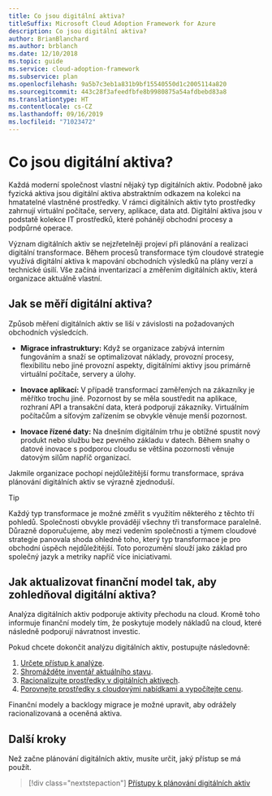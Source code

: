 ```yaml
---
title: Co jsou digitální aktiva?
titleSuffix: Microsoft Cloud Adoption Framework for Azure
description: Co jsou digitální aktiva?
author: BrianBlanchard
ms.author: brblanch
ms.date: 12/10/2018
ms.topic: guide
ms.service: cloud-adoption-framework
ms.subservice: plan
ms.openlocfilehash: 9a5b7c3eb1a831b9bf15540550d1c2005114a820
ms.sourcegitcommit: 443c28f3afeedfbfe8b9980875a54afdbebd83a8
ms.translationtype: HT
ms.contentlocale: cs-CZ
ms.lasthandoff: 09/16/2019
ms.locfileid: "71023472"
---
```

<!-- markdownlint-disable MD026 -->

# <a name="what-is-a-digital-estate"></a>Co jsou digitální aktiva?

Každá moderní společnost vlastní nějaký typ digitálních aktiv. Podobně jako fyzická aktiva jsou digitální aktiva abstraktním odkazem na kolekci na hmatatelné vlastněné prostředky. V rámci digitálních aktiv tyto prostředky zahrnují virtuální počítače, servery, aplikace, data atd. Digitální aktiva jsou v podstatě kolekce IT prostředků, které pohánějí obchodní procesy a podpůrné operace.

Význam digitálních aktiv se nejzřetelněji projeví při plánování a realizaci digitální transformace. Během procesů transformace tým cloudové strategie využívá digitální aktiva k mapování obchodních výsledků na plány verzí a technické úsilí. Vše začíná inventarizací a změřením digitálních aktiv, která organizace aktuálně vlastní.

## <a name="how-can-a-digital-estate-be-measured"></a>Jak se měří digitální aktiva?

Způsob měření digitálních aktiv se liší v závislosti na požadovaných obchodních výsledcích.

- **Migrace infrastruktury:** Když se organizace zabývá interním fungováním a snaží se optimalizovat náklady, provozní procesy, flexibilitu nebo jiné provozní aspekty, digitálními aktivy jsou primárně virtuální počítače, servery a úlohy.

- **Inovace aplikací:** V případě transformací zaměřených na zákazníky je měřítko trochu jiné. Pozornost by se měla soustředit na aplikace, rozhraní API a transakční data, která podporují zákazníky. Virtuálním počítačům a síťovým zařízením se obvykle věnuje menší pozornost.

- **Inovace řízené daty:** Na dnešním digitálním trhu je obtížné spustit nový produkt nebo službu bez pevného základu v datech. Během snahy o datové inovace s podporou cloudu se většina pozornosti věnuje datovým silům napříč organizací.

Jakmile organizace pochopí nejdůležitější formu transformace, správa plánování digitálních aktiv se výrazně zjednoduší.

> [!TIP]
> Každý typ transformace je možné změřit s využitím některého z těchto tří pohledů. Společnosti obvykle provádějí všechny tři transformace paralelně. Důrazně doporučujeme, aby mezi vedením společnosti a týmem cloudové strategie panovala shoda ohledně toho, který typ transformace je pro obchodní úspěch nejdůležitější. Toto porozumění slouží jako základ pro společný jazyk a metriky napříč více iniciativami.

## <a name="how-can-a-financial-model-be-updated-to-reflect-the-digital-estate"></a>Jak aktualizovat finanční model tak, aby zohledňoval digitální aktiva?

Analýza digitálních aktiv podporuje aktivity přechodu na cloud. Kromě toho informuje finanční modely tím, že poskytuje modely nákladů na cloud, které následně podporují návratnost investic.

Pokud chcete dokončit analýzu digitálních aktiv, postupujte následovně:

1. [Určete přístup k analýze](./approach.md).
1. [Shromážděte inventář aktuálního stavu](./inventory.md).
1. [Racionalizujte prostředky v digitálních aktivech](./rationalize.md).
1. [Porovnejte prostředky s cloudovými nabídkami a vypočítejte cenu](./calculate.md).

Finanční modely a backlogy migrace je možné upravit, aby odrážely racionalizovaná a oceněná aktiva.

## <a name="next-steps"></a>Další kroky

Než začne plánování digitálních aktiv, musíte určit, jaký přístup se má použít.

> [!div class="nextstepaction"]
> [Přístupy k plánování digitálních aktiv](./approach.md)
